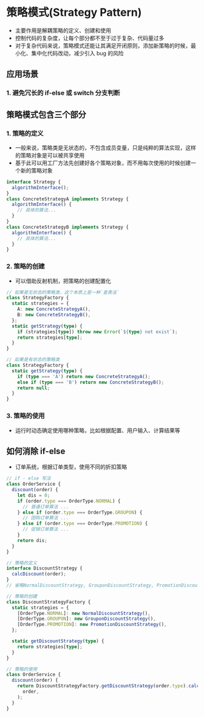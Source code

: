 # 策略模式(Strategy Pattern)

- 主要作用是解耦策略的定义、创建和使用
- 控制代码的复杂度，让每个部分都不至于过于复杂、代码量过多
- 对于复杂代码来说，策略模式还能让其满足开闭原则，添加新策略的时候，最小化、集中化代码改动，减少引入 bug 的风险

## 应用场景

### 1. 避免冗长的 if-else 或 switch 分支判断

## 策略模式包含三个部分

### 1. 策略的定义

- 一般来说，策略类是无状态的，不包含成员变量，只是纯粹的算法实现，这样的策略对象是可以被共享使用
- 基于此可以用工厂方法先创建好各个策略对象，而不用每次使用的时候创建一个新的策略对象

```ts
interface Strategy {
  algorithmInterface();
}
class ConcreteStrategyA implements Strategy {
  algorithmInterface() {
    // 具体的算法...
  }
}
class ConcreteStrategyB implements Strategy {
  algorithmInterface() {
    // 具体的算法...
  }
}
```

### 2. 策略的创建

- 可以借助反射机制，把策略的创建配置化

```ts
// 如果是无状态的策略类，这个本质上是一种`查表法`
class StrategyFactory {
  static strategies = {
    A: new ConcreteStrategyA(),
    B: new ConcreteStrategyB(),
  };
  static getStrategy(type) {
    if (strategies[type]) throw new Error(`${type} not exist`);
    return strategies[type];
  }
}

// 如果是有状态的策略类
class StrategyFactory {
  static getStrategy(type) {
    if (type === 'A') return new ConcreteStrategyA();
    else if (type === 'B') return new ConcreteStrategyB();
    return null;
  }
}
```

### 3. 策略的使用

- 运行时动态确定使用哪种策略，比如根据配置、用户输入、计算结果等

## 如何消除 if-else

- 订单系统，根据订单类型，使用不同的折扣策略

```ts
// if - else 写法
class OrderService {
  discount(order) {
    let dis = 0;
    if (order.type === OrderType.NORMAL) {
      // 普通订单算法 ...
    } else if (order.type === OrderType.GROUPON) {
      // 团购订单算法 ...
    } else if (order.type === OrderType.PROMOTION) {
      // 促销订单算法 ...
    }
    return dis;
  }
}
```

```ts
// 策略的定义
interface DiscountStrategy {
  calcDiscount(order);
}
// 省略NormalDiscountStrategy, GrouponDiscountStrategy, PromotionDiscountStrategy

// 策略的创建
class DiscountStrategyFactory {
  static strategies = {
    [OrderType.NORMAL]: new NormalDiscountStrategy(),
    [OrderType.GROUPON]: new GrouponDiscountStrategy(),
    [OrderType.PROMOTION]: new PromotionDiscountStrategy(),
  };

  static getDiscountStrategy(type) {
    return strategies[type];
  }
}

// 策略的使用
class OrderService {
  discount(order) {
    return DiscountStrategyFactory.getDiscountStrategy(order.type).calcDiscount(
      order,
    );
  }
}
```
